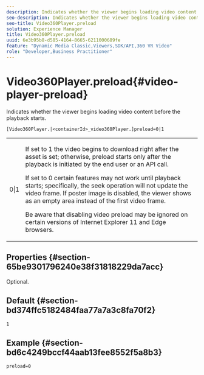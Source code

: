 ```yaml
---
description: Indicates whether the viewer begins loading video content before the playback starts.
seo-description: Indicates whether the viewer begins loading video content before the playback starts.
seo-title: Video360Player.preload
solution: Experience Manager
title: Video360Player.preload
uuid: 6e3b95b8-d585-4164-8665-6211000689fe
feature: "Dynamic Media Classic,Viewers,SDK/API,360 VR Video"
role: "Developer,Business Practitioner"
---
```


# Video360Player.preload{#video-player-preload}

Indicates whether the viewer begins loading video content before the playback starts.

 `[Video360Player.|<containerId>_video360Player.]preload=0|1`

<table id="table_AE7AAFA9B4374E31B51D06511EB96401"> 
 <tbody> 
  <tr> 
   <td colname="col1"> <p> <span class="codeph"> 0|1 </span> </p> </td> 
   <td colname="col2"> <p> If set to <span class="codeph"> 1 </span> the video begins to download right after the asset is set; otherwise, preload starts only after the playback is initiated by the end user or an API call. </p> <p>If set to <span class="codeph"> 0 </span> certain features may not work until playback starts; specifically, the seek operation will not update the video frame. If poster image is disabled, the viewer shows as an empty area instead of the first video frame. </p> <p>Be aware that disabling video preload may be ignored on certain versions of Internet Explorer 11 and Edge browsers. </p> </td> 
  </tr> 
 </tbody> 
</table>

## Properties {#section-65be9301796240e38f31818229da7acc}

Optional.

## Default {#section-bd374ffc5182484faa77a7a3c8fa70f2}

`1`

## Example {#section-bd6c4249bccf44aab13fee8552f5a8b3}

`preload=0` 
